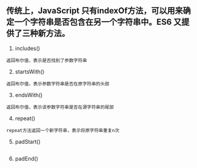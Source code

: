 ## 传统上，JavaScript 只有indexOf方法，可以用来确定一个字符串是否包含在另一个字符串中。ES6 又提供了三种新方法。
1. includes()
```
返回布尔值，表示是否找到了参数字符串
```

2. startsWith()
```
返回布尔值，表示参数字符串是否在原字符串的头部
```

3. endsWith() 

```
返回布尔值，表示该参数字符串是否在源字符串的尾部

```
4. repeat() 
```
repeat方法返回一个新字符串，表示将原字符串重复n次
```

5. padStart()
```

```

6. padEnd() 